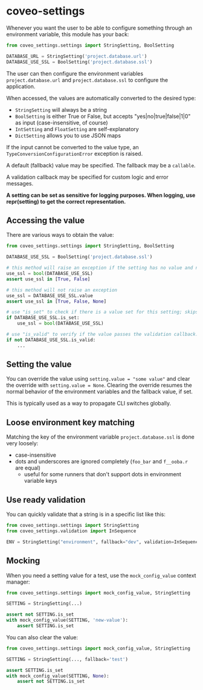 # coveo-settings

Whenever you want the user to be able to configure something through an environment variable, this module has your back:

```python
from coveo_settings.settings import StringSetting, BoolSetting

DATABASE_URL = StringSetting('project.database.url')
DATABASE_USE_SSL = BoolSetting('project.database.ssl')
```

The user can then configure the environment variables `project.database.url` and `project.database.ssl` to configure the application.

When accessed, the values are automatically converted to the desired type:

- `StringSetting` will always be a string
- `BoolSetting` is either True or False, but accepts "yes|no|true|false|1|0" as input (case-insensitive, of course)
- `IntSetting` and `FloatSetting` are self-explanatory
- `DictSetting` allows you to use JSON maps

If the input cannot be converted to the value type, an `TypeConversionConfigurationError` exception is raised.

A default (fallback) value may be specified. The fallback may be a `callable`.

A validation callback may be specified for custom logic and error messages.

**A setting can be set as sensitive for logging purposes. When logging, use repr(setting) to get the correct representation.**



## Accessing the value

There are various ways to obtain the value:

```python
from coveo_settings.settings import StringSetting, BoolSetting

DATABASE_USE_SSL = BoolSetting('project.database.ssl')

# this method will raise an exception if the setting has no value and no fallback
use_ssl = bool(DATABASE_USE_SSL)
assert use_ssl in [True, False]

# this method will not raise an exception
use_ssl = DATABASE_USE_SSL.value
assert use_ssl in [True, False, None]

# use "is_set" to check if there is a value set for this setting; skips validation check
if DATABASE_USE_SSL.is_set:
    use_ssl = bool(DATABASE_USE_SSL)

# use "is_valid" to verify if the value passes the validation callback. implies is_set.
if not DATABASE_USE_SSL.is_valid:
    ...
```


## Setting the value

You can override the value using `setting.value = "some value"` and clear the override with `setting.value = None`. 
Clearing the override resumes the normal behavior of the environment variables and the fallback value, if set.

This is typically used as a way to propagate CLI switches globally.


## Loose environment key matching

Matching the key of the environment variable `project.database.ssl` is done very loosely:

- case-insensitive
- dots and underscores are ignored completely (`foo_bar` and `f__ooba.r` are equal)
    - useful for some runners that don't support dots in environment variable keys
    
## Use ready validation

You can quickly validate that a string is in a specific list like this:

```python
from coveo_settings.settings import StringSetting
from coveo_settings.validation import InSequence

ENV = StringSetting("environment", fallback="dev", validation=InSequence("prod", "staging", "dev"))
```


## Mocking

When you need a setting value for a test, use the `mock_config_value` context manager:

```python
from coveo_settings.settings import mock_config_value, StringSetting

SETTING = StringSetting(...)

assert not SETTING.is_set
with mock_config_value(SETTING, 'new-value'):
    assert SETTING.is_set
```

You can also clear the value:

```python
from coveo_settings.settings import mock_config_value, StringSetting

SETTING = StringSetting(..., fallback='test')

assert SETTING.is_set
with mock_config_value(SETTING, None):
    assert not SETTING.is_set
```
